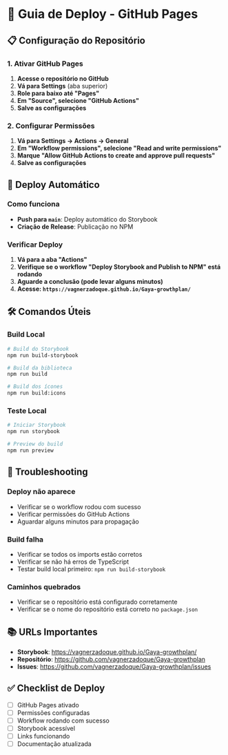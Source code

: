 # 🚀 Guia de Deploy - GitHub Pages

## 📋 Configuração do Repositório

### 1. Ativar GitHub Pages

1. **Acesse o repositório no GitHub**
2. **Vá para Settings** (aba superior)
3. **Role para baixo até "Pages"**
4. **Em "Source", selecione "GitHub Actions"**
5. **Salve as configurações**

### 2. Configurar Permissões

1. **Vá para Settings → Actions → General**
2. **Em "Workflow permissions", selecione "Read and write permissions"**
3. **Marque "Allow GitHub Actions to create and approve pull requests"**
4. **Salve as configurações**

## 🔄 Deploy Automático

### Como funciona

- **Push para `main`**: Deploy automático do Storybook
- **Criação de Release**: Publicação no NPM

### Verificar Deploy

1. **Vá para a aba "Actions"**
2. **Verifique se o workflow "Deploy Storybook and Publish to NPM" está rodando**
3. **Aguarde a conclusão (pode levar alguns minutos)**
4. **Acesse: `https://vagnerzadoque.github.io/Gaya-growthplan/`**

## 🛠️ Comandos Úteis

### Build Local
```bash
# Build do Storybook
npm run build-storybook

# Build da biblioteca
npm run build

# Build dos ícones
npm run build:icons
```

### Teste Local
```bash
# Iniciar Storybook
npm run storybook

# Preview do build
npm run preview
```

## 🐛 Troubleshooting

### Deploy não aparece
- Verificar se o workflow rodou com sucesso
- Verificar permissões do GitHub Actions
- Aguardar alguns minutos para propagação

### Build falha
- Verificar se todos os imports estão corretos
- Verificar se não há erros de TypeScript
- Testar build local primeiro: `npm run build-storybook`

### Caminhos quebrados
- Verificar se o repositório está configurado corretamente
- Verificar se o nome do repositório está correto no `package.json`

## 📚 URLs Importantes

- **Storybook**: https://vagnerzadoque.github.io/Gaya-growthplan/
- **Repositório**: https://github.com/vagnerzadoque/Gaya-growthplan
- **Issues**: https://github.com/vagnerzadoque/Gaya-growthplan/issues

## ✅ Checklist de Deploy

- [ ] GitHub Pages ativado
- [ ] Permissões configuradas
- [ ] Workflow rodando com sucesso
- [ ] Storybook acessível
- [ ] Links funcionando
- [ ] Documentação atualizada
